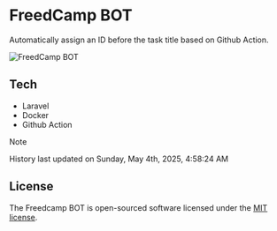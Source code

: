 # FreedCamp BOT

Automatically assign an ID before the task title based on Github Action.

![FreedCamp BOT](https://repository-images.githubusercontent.com/737932867/7d34798b-2680-471c-b089-a78a718d3d6a)

## Tech

- Laravel
- Docker
- Github Action

> [!NOTE]  
> History last updated on Sunday, May 4th, 2025, 4:58:24 AM

## License

The Freedcamp BOT is open-sourced software licensed under the [MIT license](https://opensource.org/licenses/MIT).

